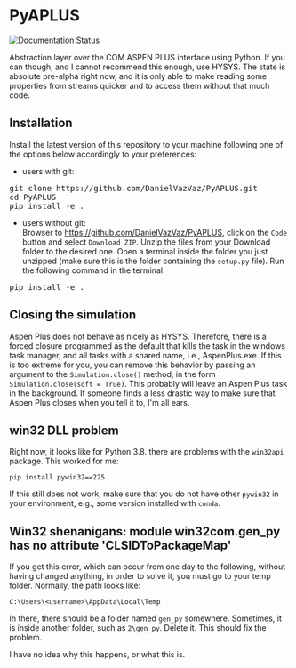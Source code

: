 # PyAPLUS

[![Documentation Status](https://readthedocs.org/projects/pyaplus/badge/?version=latest)](https://pyaplus.readthedocs.io/en/latest/?badge=latest)

Abstraction layer over the COM ASPEN PLUS interface using Python. If you can though, and I cannot recommend this enough, use HYSYS. The state is absolute pre-alpha right now, and it is only able to make reading some properties from streams quicker and to access them without that much code.

## Installation

Install the latest version of this repository to your machine following one of the options below accordingly to your preferences:

- users with git:<br/>
<pre>git clone https://github.com/DanielVazVaz/PyAPLUS.git
cd PyAPLUS
pip install -e .
</pre>

- users without git:<br/>
Browser to https://github.com/DanielVazVaz/PyAPLUS, click on the `Code` button and select `Download ZIP`. Unzip the files from your Download folder to the desired one. Open a terminal inside the folder you just unzipped (make sure this is the folder containing the `setup.py` file). Run the following command in the terminal:
<pre>
pip install -e .
</pre>

## Closing the simulation

Aspen Plus does not behave as nicely as HYSYS. Therefore, there is a forced closure programmed as the default that kills the task in the windows task manager, and all tasks with a shared name, i.e., AspenPlus.exe. If this is too extreme for you, you can remove this behavior by passing an argument to the `Simulation.close()` method, in the form `Simulation.close(soft = True)`. This probably will leave an Aspen Plus task in the background. If someone finds a less drastic way to make sure that Aspen Plus closes when you tell it to, I'm all ears.

## win32 DLL problem

Right now, it looks like for Python 3.8. there are problems with the `win32api` package. This worked for me:

```
pip install pywin32==225
```

If this still does not work, make sure that you do not have other `pywin32` in your environment, e.g., some version installed with `conda`.

## Win32 shenanigans: module win32com.gen_py has no attribute 'CLSIDToPackageMap'

If you get this error, which can occur from one day to the following, without having changed anything, in order to solve it, you must go to your temp folder. Normally, the path looks like:

```
C:\Users\<username>\AppData\Local\Temp
```

In there, there should be a folder named `gen_py` somewhere. Sometimes, it is inside another folder, such as `2\gen_py`. Delete it. This should fix the problem.

I have no idea why this happens, or what this is. 
